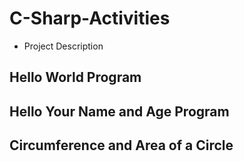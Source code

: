 # C-Sharp-Activities
* Project Description

## Hello World Program
## Hello Your Name and Age Program
## Circumference and Area of a Circle
